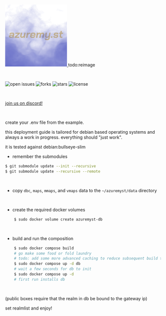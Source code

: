 <a href="https://github.com/confessore/azuremyst">
    <img src="https://raw.githubusercontent.com/confessore/azuremyst/main/src/azuremyst/wwwroot/images/azuremyst.png" height="200" />
</a>
todo:reimage

&nbsp;

![open issues](https://img.shields.io/github/issues/confessore/azuremyst)
![forks](https://img.shields.io/github/forks/confessore/azuremyst)
![stars](https://img.shields.io/github/stars/confessore/azuremyst)
![license](https://img.shields.io/github/license/confessore/azuremyst)

&nbsp;

[join us on discord!](https://discord.gg/B44vuM2xxG)

&nbsp;

create your .env file from the example.

this deployment guide is tailored for debian based operating systems
and always a work in progress. everything should "just work".

it is tested against debian:bullseye-slim

- remember the submodules
```sh
$ git submodule update --init --recursive
$ git submodule update --recursive --remote
```

&nbsp;



- copy `dbc`, `maps`, `mmaps`, and `vmaps` data to the `~/azuremyst/data` directory

&nbsp;

* create the required docker volumes
```sh
    $ sudo docker volume create azuremyst-db
```

&nbsp;

* build and run the composition
```sh
    $ sudo docker compose build
    # go make some food or fold laundry
    # todo: add some more advanced caching to reduce subsequent build time
    $ sudo docker compose up -d db
    # wait a few seconds for db to init
    $ sudo docker compose up -d
    # first run installs db
```

&nbsp;

(public boxes require that the realm in db be bound to the gateway ip)

set realmlist and enjoy!
